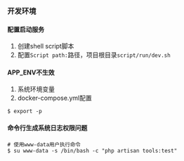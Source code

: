 ### 开发环境

#### 配置启动服务

1. 创建shell script脚本
2. 配置`Script path:`路径，项目根目录`script/run/dev.sh`


#### APP_ENV不生效

1. 系统环境变量
2. docker-compose.yml配置

```shell script
$ export -p
```

#### 命令行生成系统日志权限问题

```shell
# 使用www-data用户执行命令
$ su www-data -s /bin/bash -c "php artisan tools:test"
```
